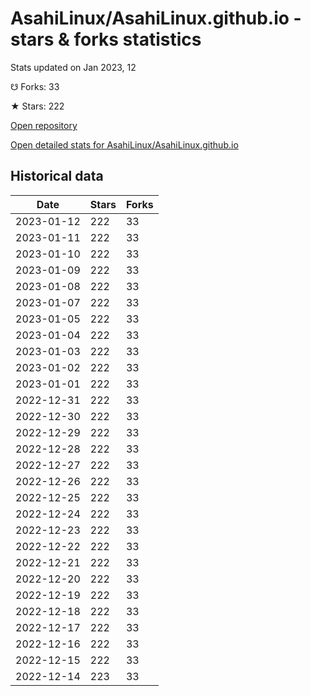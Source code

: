 # AsahiLinux/AsahiLinux.github.io - stars & forks statistics

Stats updated on Jan 2023, 12

☋ Forks: 33

★ Stars: 222

[Open repository](https://github.com/AsahiLinux/AsahiLinux.github.io)

[Open detailed stats for AsahiLinux/AsahiLinux.github.io](https://reviewgithub.com/rep/AsahiLinux/AsahiLinux.github.io)

## Historical data
| Date | Stars | Forks |
|------|-------|-------|
| 2023-01-12 | 222 | 33 | 
| 2023-01-11 | 222 | 33 | 
| 2023-01-10 | 222 | 33 | 
| 2023-01-09 | 222 | 33 | 
| 2023-01-08 | 222 | 33 | 
| 2023-01-07 | 222 | 33 | 
| 2023-01-05 | 222 | 33 | 
| 2023-01-04 | 222 | 33 | 
| 2023-01-03 | 222 | 33 | 
| 2023-01-02 | 222 | 33 | 
| 2023-01-01 | 222 | 33 | 
| 2022-12-31 | 222 | 33 | 
| 2022-12-30 | 222 | 33 | 
| 2022-12-29 | 222 | 33 | 
| 2022-12-28 | 222 | 33 | 
| 2022-12-27 | 222 | 33 | 
| 2022-12-26 | 222 | 33 | 
| 2022-12-25 | 222 | 33 | 
| 2022-12-24 | 222 | 33 | 
| 2022-12-23 | 222 | 33 | 
| 2022-12-22 | 222 | 33 | 
| 2022-12-21 | 222 | 33 | 
| 2022-12-20 | 222 | 33 | 
| 2022-12-19 | 222 | 33 | 
| 2022-12-18 | 222 | 33 | 
| 2022-12-17 | 222 | 33 | 
| 2022-12-16 | 222 | 33 | 
| 2022-12-15 | 222 | 33 | 
| 2022-12-14 | 223 | 33 | 

